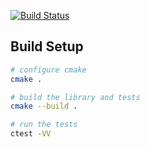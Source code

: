[![Build Status](https://travis-ci.org/m0tive/cmake-template.svg?branch=master)](https://travis-ci.org/m0tive/cmake-template)

## Build Setup

``` bash
# configure cmake
cmake .

# build the library and tests
cmake --build .

# run the tests
ctest -VV
```
